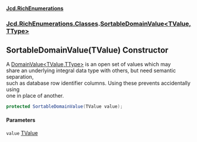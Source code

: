 #### [Jcd.RichEnumerations](index.md 'index')
### [Jcd.RichEnumerations.Classes](Jcd.RichEnumerations.Classes.md 'Jcd.RichEnumerations.Classes').[SortableDomainValue&lt;TValue,TType&gt;](SortableDomainValue_TValue,TType_.md 'Jcd.RichEnumerations.Classes.SortableDomainValue<TValue,TType>')

## SortableDomainValue(TValue) Constructor

A [DomainValue&lt;TValue,TType&gt;](DomainValue_TValue,TType_.md 'Jcd.RichEnumerations.Classes.DomainValue<TValue,TType>') is an open set of values which may  
share an underlying integral data type with others, but need semantic separation,  
such as database row identifier columns. Using these prevents accidentally using  
one in place of another.

```csharp
protected SortableDomainValue(TValue value);
```
#### Parameters

<a name='Jcd.RichEnumerations.Classes.SortableDomainValue_TValue,TType_.SortableDomainValue(TValue).value'></a>

`value` [TValue](SortableDomainValue_TValue,TType_.md#Jcd.RichEnumerations.Classes.SortableDomainValue_TValue,TType_.TValue 'Jcd.RichEnumerations.Classes.SortableDomainValue<TValue,TType>.TValue')